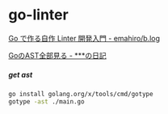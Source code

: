 # go-linter

[Go で作る自作 Linter 開発入門 - emahiro/b.log](https://ema-hiro.hatenablog.com/entry/2021/08/02/035253)

[GoのAST全部見る - \*\*\*の日記](https://monpoke1.hatenablog.com/entry/2018/12/16/110943)


##### get ast

```sh
go install golang.org/x/tools/cmd/gotype
gotype -ast ./main.go
```
